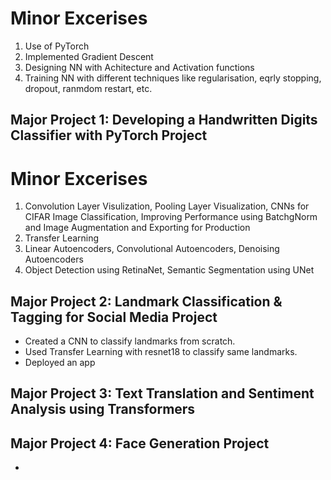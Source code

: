 # Minor Excerises
1. Use of PyTorch
2. Implemented Gradient Descent
3. Designing NN with Achitecture and Activation functions
4. Training NN with different techniques like regularisation, eqrly stopping, dropout, ranmdom restart, etc.

## Major Project 1: Developing a Handwritten Digits Classifier with PyTorch Project

# Minor Excerises
1. Convolution Layer Visulization, Pooling Layer Visualization, CNNs for CIFAR Image Classification,  Improving Performance using BatchgNorm and Image Augmentation and Exporting for Production
2. Transfer Learning
3. Linear Autoencoders, Convolutional Autoencoders, Denoising Autoencoders
4. Object Detection using RetinaNet, Semantic Segmentation using UNet

## Major Project 2:  Landmark Classification & Tagging for Social Media Project
- Created a CNN to classify landmarks from scratch.
- Used Transfer Learning with resnet18 to classify same landmarks.
- Deployed an app

## Major Project 3: Text Translation and Sentiment Analysis using Transformers

## Major Project 4:  Face Generation Project
-
